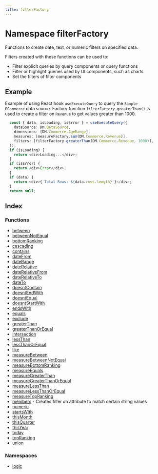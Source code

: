 ```yaml
---
title: filterFactory
---
```


# Namespace filterFactory

Functions to create date, text, or numeric filters on specified data.

Filters created with these functions can be used to:

+ Filter explicit queries by query components or query functions
+ Filter or highlight queries used by UI components, such as charts
+ Set the filters of filter components

## Example

Example of using React hook `useExecuteQuery` to query the `Sample ECommerce` data source.
Factory function `filterFactory.greaterThan()` is used to create a filter on `Revenue` to get values
greater than 1000.
```ts
  const { data, isLoading, isError } = useExecuteQuery({
    dataSource: DM.DataSource,
    dimensions: [DM.Commerce.AgeRange],
    measures: [measureFactory.sum(DM.Commerce.Revenue)],
    filters: [filterFactory.greaterThan(DM.Commerce.Revenue, 1000)],
  });
  if (isLoading) {
    return <div>Loading...</div>;
  }
  if (isError) {
    return <div>Error</div>;
  }
  if (data) {
    return <div>{`Total Rows: ${data.rows.length}`}</div>;
  }
  return null;
```

## Index

### Functions

- [between](functions/function.between.md)
- [betweenNotEqual](functions/function.betweenNotEqual.md)
- [bottomRanking](functions/function.bottomRanking.md)
- [cascading](functions/function.cascading.md)
- [contains](functions/function.contains.md)
- [dateFrom](functions/function.dateFrom.md)
- [dateRange](functions/function.dateRange.md)
- [dateRelative](functions/function.dateRelative.md)
- [dateRelativeFrom](functions/function.dateRelativeFrom.md)
- [dateRelativeTo](functions/function.dateRelativeTo.md)
- [dateTo](functions/function.dateTo.md)
- [doesntContain](functions/function.doesntContain.md)
- [doesntEndWith](functions/function.doesntEndWith.md)
- [doesntEqual](functions/function.doesntEqual.md)
- [doesntStartWith](functions/function.doesntStartWith.md)
- [endsWith](functions/function.endsWith.md)
- [equals](functions/function.equals.md)
- [exclude](functions/function.exclude.md)
- [greaterThan](functions/function.greaterThan.md)
- [greaterThanOrEqual](functions/function.greaterThanOrEqual.md)
- [intersection](functions/function.intersection.md)
- [lessThan](functions/function.lessThan.md)
- [lessThanOrEqual](functions/function.lessThanOrEqual.md)
- [like](functions/function.like.md)
- [measureBetween](functions/function.measureBetween.md)
- [measureBetweenNotEqual](functions/function.measureBetweenNotEqual.md)
- [measureBottomRanking](functions/function.measureBottomRanking.md)
- [measureEquals](functions/function.measureEquals.md)
- [measureGreaterThan](functions/function.measureGreaterThan.md)
- [measureGreaterThanOrEqual](functions/function.measureGreaterThanOrEqual.md)
- [measureLessThan](functions/function.measureLessThan.md)
- [measureLessThanOrEqual](functions/function.measureLessThanOrEqual.md)
- [measureTopRanking](functions/function.measureTopRanking.md)
- [members](functions/function.members.md) - Creates filter on attribute to match certain string values
- [numeric](functions/function.numeric.md)
- [startsWith](functions/function.startsWith.md)
- [thisMonth](functions/function.thisMonth.md)
- [thisQuarter](functions/function.thisQuarter.md)
- [thisYear](functions/function.thisYear.md)
- [today](functions/function.today.md)
- [topRanking](functions/function.topRanking.md)
- [union](functions/function.union.md)

### Namespaces

- [logic](namespaces/namespace.logic/index.md) <Badge type="beta" text="Beta" />
